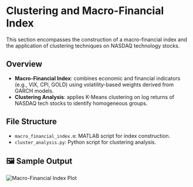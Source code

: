 # Clustering and Macro-Financial Index

This section encompasses the construction of a macro-financial index and the application of clustering techniques on NASDAQ technology stocks.

## Overview

- **Macro-Financial Index**: combines economic and financial indicators (e.g., VIX, CPI, GOLD) using volatility-based weights derived from GARCH models.
- **Clustering Analysis**: applies K-Means clustering on log returns of NASDAQ tech stocks to identify homogeneous groups.

## File Structure

- `macro_financial_index.m`: MATLAB script for index construction.
- `cluster_analysis.py`: Python script for clustering analysis.

## 🖼️ Sample Output

![Macro-Financial Index Plot](images/macro_index_plot.png)
